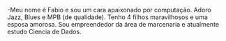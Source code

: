 -Meu nome é Fabio e sou um cara apaixonado por computação.
Adoro Jazz, Blues e MPB (de qualidade).
Tenho 4 filhos maravilhosos e uma esposa amorosa.
Sou empreendedor da área de marcenaria e atualmente estudo Ciencia de Dados.

<!---
fabio4126/fabio4126 is a ✨ special ✨ repository because its `README.md` (this file) appears on your GitHub profile.
You can click the Preview link to take a look at your changes.
--->
